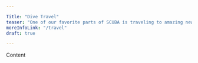 ```yaml
---

Title: "Dive Travel"
teaser: "One of our favorite parts of SCUBA is traveling to amazing new places and enjoying everything that can be offered above and below the water. We can help you get your dive travel arranged or we'd love to have you join us on a group trip."
moreInfoLink: "/travel"
draft: true

---
```


Content
